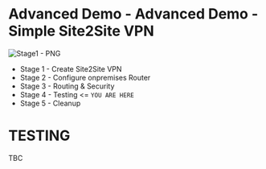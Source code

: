 # Advanced Demo - Advanced Demo - Simple Site2Site VPN

![Stage1 - PNG](TBC)

- Stage 1 - Create Site2Site VPN 
- Stage 2 - Configure onpremises Router 
- Stage 3 - Routing & Security 
- Stage 4 - Testing <= `YOU ARE HERE`
- Stage 5 - Cleanup


# TESTING 

TBC
